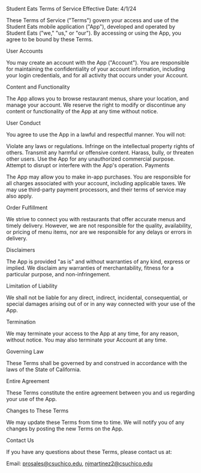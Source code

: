 
Student Eats Terms of Service
Effective Date: 4/1/24

These Terms of Service ("Terms") govern your access and use of the Student Eats mobile application ("App"), developed and operated by Student Eats ("we," "us," or "our"). By accessing or using the App, you agree to be bound by these Terms.

User Accounts

You may create an account with the App ("Account"). You are responsible for maintaining the confidentiality of your account information, including your login credentials, and for all activity that occurs under your Account.

Content and Functionality

The App allows you to browse restaurant menus, share your location, and manage your account. We reserve the right to modify or discontinue any content or functionality of the App at any time without notice.

User Conduct

You agree to use the App in a lawful and respectful manner. You will not:

Violate any laws or regulations.
Infringe on the intellectual property rights of others.
Transmit any harmful or offensive content.
Harass, bully, or threaten other users.
Use the App for any unauthorized commercial purpose.
Attempt to disrupt or interfere with the App's operation.
Payments

The App may allow you to make in-app purchases. You are responsible for all charges associated with your account, including applicable taxes. We may use third-party payment processors, and their terms of service may also apply.

Order Fulfillment

We strive to connect you with restaurants that offer accurate menus and timely delivery. However, we are not responsible for the quality, availability, or pricing of menu items, nor are we responsible for any delays or errors in delivery.

Disclaimers

The App is provided "as is" and without warranties of any kind, express or implied. We disclaim any warranties of merchantability, fitness for a particular purpose, and non-infringement.

Limitation of Liability

We shall not be liable for any direct, indirect, incidental, consequential, or special damages arising out of or in any way connected with your use of the App.

Termination

We may terminate your access to the App at any time, for any reason, without notice. You may also terminate your Account at any time.

Governing Law

These Terms shall be governed by and construed in accordance with the laws of the State of California.

Entire Agreement

These Terms constitute the entire agreement between you and us regarding your use of the App.

Changes to These Terms

We may update these Terms from time to time. We will notify you of any changes by posting the new Terms on the App.

Contact Us

If you have any questions about these Terms, please contact us at:

Email: prosales@csuchico.edu, njmartinez2@csuchico.edu
